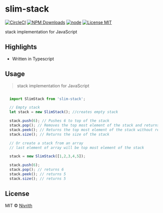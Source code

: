 # slim-stack

[![CircleCI](https://circleci.com/gh/nivrith/slim-stack/tree/master.svg?style=svg)](https://circleci.com/gh/slim-stack/slim-stack/tree/master)
[![NPM Downloads](https://img.shields.io/npm/dw/slim-stack.svg)](https://www.npmjs.com/package/slim-stack)
[![node](https://img.shields.io/node/v/slim-stack.svg)](https://www.npmjs.com/package/slim-stack)
[![License MIT](https://img.shields.io/github/license/nivrith/slim-stack.svg)](https://github.com/nivrith/slim-stack/blob/master/LICENSE)

stack implementation for JavaScript

## Highlights

- Written in Typescript

## Usage

> stack implementation for JavaScript

```js

  import SlimStack from 'slim-stack';

  // Empty stack
  let stack = new SlimStack(); //creates empty stack

  stack.push(6); // Pushes 6 to top of the stack
  stack.pop(); // Removes the top most element of the stack and returns it
  stack.peek(); // Returns the top most element of the stack without removing it
  stack.size(); // Returns the size of the stack

  // Or create a stack from an array
  // last element of array will be top most element of the stack

  stack = new SlimStack([1,2,3,4,5]);

  stack.push(6);
  stack.pop(); // returns 6
  stack.peek(); // returns 5
  stack.size(); // returns 5

```

## License

MIT © [Nivrith](https://github.com/nivrith)
